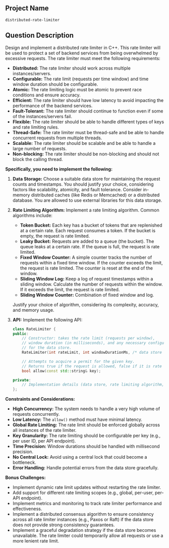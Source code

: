 ## Project Name

```
distributed-rate-limiter
```

## Question Description

Design and implement a distributed rate limiter in C++.  This rate limiter will be used to protect a set of backend services from being overwhelmed by excessive requests. The rate limiter must meet the following requirements:

*   **Distributed:** The rate limiter should work across multiple instances/servers.
*   **Configurable:** The rate limit (requests per time window) and time window duration should be configurable.
*   **Atomic:**  The rate limiting logic must be atomic to prevent race conditions and ensure accuracy.
*   **Efficient:**  The rate limiter should have low latency to avoid impacting the performance of the backend services.
*   **Fault-Tolerant:**  The rate limiter should continue to function even if some of the instances/servers fail.
*   **Flexible:** The rate limiter should be able to handle different types of keys and rate limiting rules.
*   **Thread-Safe:** The rate limiter must be thread-safe and be able to handle concurrent requests from multiple threads.
*   **Scalable:** The rate limiter should be scalable and be able to handle a large number of requests.
*   **Non-blocking:** The rate limiter should be non-blocking and should not block the calling thread.

**Specifically, you need to implement the following:**

1.  **Data Storage:** Choose a suitable data store for maintaining the request counts and timestamps. You should justify your choice, considering factors like scalability, atomicity, and fault tolerance.  Consider in-memory distributed caches (like Redis or Memcached) or a distributed database. You are allowed to use external libraries for this data storage.

2.  **Rate Limiting Algorithm:** Implement a rate limiting algorithm. Common algorithms include:
    *   **Token Bucket:** Each key has a bucket of tokens that are replenished at a certain rate. Each request consumes a token. If the bucket is empty, the request is rate limited.
    *   **Leaky Bucket:** Requests are added to a queue (the bucket). The queue leaks at a certain rate. If the queue is full, the request is rate limited.
    *   **Fixed Window Counter:** A simple counter tracks the number of requests within a fixed time window. If the counter exceeds the limit, the request is rate limited. The counter is reset at the end of the window.
    *   **Sliding Window Log:** Keep a log of request timestamps within a sliding window. Calculate the number of requests within the window. If it exceeds the limit, the request is rate limited.
    *   **Sliding Window Counter:** Combination of fixed window and log.

    Justify your choice of algorithm, considering its complexity, accuracy, and memory usage.

3.  **API:** Implement the following API:

    ```cpp
    class RateLimiter {
    public:
        // Constructor: takes the rate limit (requests per window),
        // window duration (in milliseconds), and any necessary configuration
        // for the data store.
        RateLimiter(int rateLimit, int windowDurationMs, /* data store config */);

        // Attempts to acquire a permit for the given key.
        // Returns true if the request is allowed, false if it is rate limited.
        bool allow(const std::string& key);

    private:
        // Implementation details (data store, rate limiting algorithm, etc.)
    };
    ```

**Constraints and Considerations:**

*   **High Concurrency:** The system needs to handle a very high volume of requests concurrently.
*   **Low Latency:** The `allow()` method must have minimal latency.
*   **Global Rate Limiting:** The rate limit should be enforced globally across all instances of the rate limiter.
*   **Key Granularity:**  The rate limiting should be configurable per key (e.g., per user ID, per API endpoint).
*   **Time Precision:** Window durations should be handled with millisecond precision.
*   **No Central Lock:** Avoid using a central lock that could become a bottleneck.
*   **Error Handling:**  Handle potential errors from the data store gracefully.

**Bonus Challenges:**

*   Implement dynamic rate limit updates without restarting the rate limiter.
*   Add support for different rate limiting scopes (e.g., global, per-user, per-API endpoint).
*   Implement metrics and monitoring to track rate limiter performance and effectiveness.
*   Implement a distributed consensus algorithm to ensure consistency across all rate limiter instances (e.g., Paxos or Raft) if the data store does not provide strong consistency guarantees.
*   Implement a graceful degradation strategy if the data store becomes unavailable. The rate limiter could temporarily allow all requests or use a more lenient rate limit.
